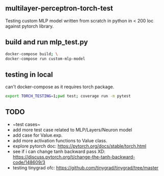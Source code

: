 ## multilayer-perceptron-torch-test

Testing custom MLP model written from scratch in python in < 200 loc against pytorch library.

## build and run mlp_test.py
```bash
docker-compose build; \
docker-compose run custom-mlp-model
```
## testing in local
can't docker-compose as it requires torch package.
```bash
export TORCH_TESTING=1;pwd test; coverage run -m pytest
```

## TODO
- ~test cases~
- add more test case related to MLP/Layers/Neuron model
- add case for Value.exp.
- add more activation functions to Value class.
- explore pytorch doc: https://pytorch.org/docs/stable/torch.html
- see if i can change tanh backward pass XD: https://discuss.pytorch.org/t/change-the-tanh-backward-code/148609/3
- testing tinygrad ofc: https://github.com/tinygrad/tinygrad/tree/master